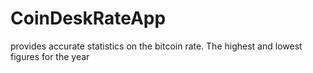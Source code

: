 # CoinDeskRateApp


provides accurate statistics on the bitcoin rate. The highest and lowest figures for the year
